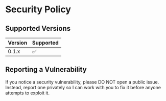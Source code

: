 # Security Policy

## Supported Versions

| Version | Supported          |
| ------- | ------------------ |
| 0.1.x   | :white_check_mark: |

## Reporting a Vulnerability
If you notice a security vulnerability, please DO NOT open a public issue. Instead, report one privately so I can work with you to fix it before anyone attempts to exploit it.
